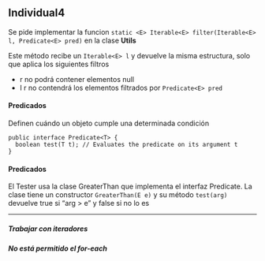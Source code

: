 ## Individual4

Se pide implementar la funcion `static <E> Iterable<E> filter(Iterable<E> l, Predicate<E> pred)` en la clase **Utils**

Este método recibe un `Iterable<E> l` y devuelve la misma estructura, solo que aplica los siguientes filtros
 - r no podrá contener elementos null
 - I r no contendrá los elementos filtrados por `Predicate<E> pred`

#### Predicados

Definen cuándo un objeto cumple una determinada condición

~~~~
public interface Predicate<T> {
  boolean test(T t); // Evaluates the predicate on its argument t
}
~~~~


#### Predicados

El Tester usa la clase GreaterThan que implementa el interfaz Predicate. La clase tiene un constructor `GreaterThan(E e)` y su método `test(arg)` 
devuelve true si “arg > e” y false si no lo es

---
##### Trabajar con iteradores
##### No está permitido el for-each
